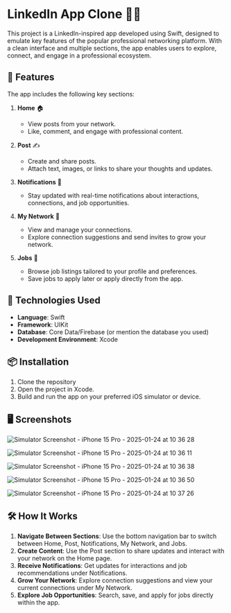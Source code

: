 # LinkedIn App Clone 📱💼  

This project is a LinkedIn-inspired app developed using Swift, designed to emulate key features of the popular professional networking platform. With a clean interface and multiple sections, the app enables users to explore, connect, and engage in a professional ecosystem.  

## 🌟 Features  

The app includes the following key sections:  

1. **Home** 🏠  
   - View posts from your network.  
   - Like, comment, and engage with professional content.  

2. **Post** ✍️  
   - Create and share posts.  
   - Attach text, images, or links to share your thoughts and updates.  

3. **Notifications** 🔔  
   - Stay updated with real-time notifications about interactions, connections, and job opportunities.  

4. **My Network** 🤝  
   - View and manage your connections.  
   - Explore connection suggestions and send invites to grow your network.  

5. **Jobs** 💼  
   - Browse job listings tailored to your profile and preferences.  
   - Save jobs to apply later or apply directly from the app.  

## 🚀 Technologies Used  

- **Language**: Swift  
- **Framework**: UIKit  
- **Database**: Core Data/Firebase (or mention the database you used)  
- **Development Environment**: Xcode  

## 📦 Installation  

1. Clone the repository
2. Open the project in Xcode.  
3. Build and run the app on your preferred iOS simulator or device.  

## 🖥️ Screenshots  

![Simulator Screenshot - iPhone 15 Pro - 2025-01-24 at 10 36 28](https://github.com/user-attachments/assets/8ac2a35d-c7c6-4eff-9b22-cd575995d389)

![Simulator Screenshot - iPhone 15 Pro - 2025-01-24 at 10 36 11](https://github.com/user-attachments/assets/bb7f69cb-890c-44ed-b9d5-6ce42bbe99c1)

![Simulator Screenshot - iPhone 15 Pro - 2025-01-24 at 10 36 38](https://github.com/user-attachments/assets/5f4412e2-fec5-4042-b41d-a25a7e055aa2)

![Simulator Screenshot - iPhone 15 Pro - 2025-01-24 at 10 36 50](https://github.com/user-attachments/assets/f130bbb5-77a7-414d-9c3e-7ee061e0fab0)

![Simulator Screenshot - iPhone 15 Pro - 2025-01-24 at 10 37 26](https://github.com/user-attachments/assets/2e6f7cf5-d394-408f-aeab-47adb6a748a9)

## 🛠️ How It Works  

1. **Navigate Between Sections**: Use the bottom navigation bar to switch between Home, Post, Notifications, My Network, and Jobs.  
2. **Create Content**: Use the Post section to share updates and interact with your network on the Home page.  
3. **Receive Notifications**: Get updates for interactions and job recommendations under Notifications.  
4. **Grow Your Network**: Explore connection suggestions and view your current connections under My Network.  
5. **Explore Job Opportunities**: Search, save, and apply for jobs directly within the app.  
